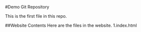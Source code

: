 #Demo Git Repository

This is the first file in this repo.

##Website Contents
Here are the files in the website.
1.index.html
